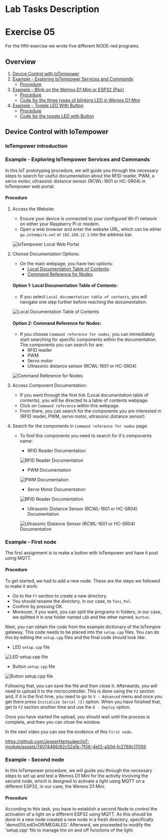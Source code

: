 # Lab Tasks Description

# Exercise 05

For the fifth exercise we wrote five different NODE-red programs.

## Overview
1. [Device Control with IoTempower](#device-control-with-iotempower)
2. [Example - Exploring IoTempower Services and Commands](#example---exploring-iotempower-services-and-commands)
	* [Procedure](#procedure)
3. [Example - Blink on the Wemos D1 Mini or ESP32 (Pair)](#example---blink-on-the-wemos-d1-mini-or-esp32-pair)
	* [Procedure](#procedure-1)
	* [Code for the three types of blinking LED in Wemos D1 Mini](#code-for-the-three-types-of-blinking-led-in-wemos-d1-mini)
4. [Example - Toggle LED With Button](#example---toggle-led-with-button)
	* [Procedure](#procedure-2)
	* [Code for the toggle LED with Button](#code-for-the-toggle-led-with-button)

## Device Control with IoTempower

### IoTempower introduction

### Example - Exploring IoTempower Services and Commands

In this IoT prototyping procedure, we will guide you through the necessary steps to search for useful documentation about the RFID reader, PWM, a servo motor, ultrasonic distance sensor (RCWL-1601 or HC-SR04) in IoTempower web portal.

#### Procedure

1. Access the Website:
   * Ensure your device is connected to your configured Wi-Fi network on either your Raspberry Pi or modem.
   * Open a web browser and enter the website URL, which can be either `gw.iotempire.net` or `192.168.12.1` into the address bar.

   ![IoTempower Local Web Portal](https://github.com/JesperHartsuiker/IoT-module/blob/4ab50c59138ede71e3494f7aa3bda28d093577ce/Team%20Workspace/Pol_Toni/pictures/activity05/iotempower_local_web_portal.png?raw=true)

2. Choose Documentation Options:
   * On the main webpage, you have two options:
     * [Local Documentation Table of Contents](#option-1-local-documentation-table-of-contents).
     * [Command Reference for Nodes](#option-2-command-reference-for-nodes).

   #### Option 1: Local Documentation Table of Contents:
   * If you select `Local documentation table of contents`, you will navigate one step further before reaching the documentation.

   ![Local Documentation Table of Contents](https://github.com/JesperHartsuiker/IoT-module/blob/main/Team%20Workspace/Pol_Toni/pictures/activity05/local_documentation_table_of_contents.png?raw=true)

   #### Option 2: Command Reference for Nodes:
   * If you choose `Command reference for nodes`, you can immediately start searching for specific components within the documentation. The components you can search for are:
     * RFID reader
     * PWM
     * Servo motor
     * Ultrasonic distance sensor (RCWL-1601 or HC-SR04)

   ![Command Reference for Nodes](https://github.com/JesperHartsuiker/IoT-module/blob/main/Team%20Workspace/Pol_Toni/pictures/activity05/command_reference_for_nodes.png?raw=true)

3. Access Component Documentation:
   * If you went through the first link (Local documentation table of contents), you will be directed to a table of contents webpage.
   * Click on `Command reference` within this webpage.
   * From there, you can search for the components you are interested in (RFID reader, PWM, servo motor, ultrasonic distance sensor).

4. Search for the components in `Command reference for nodes` page:
   * To find this components you need to search for it's components name:
     * RFID Reader Documentation

     ![RFID Reader Documentation](https://github.com/JesperHartsuiker/IoT-module/blob/main/Team%20Workspace/Pol_Toni/pictures/activity05/documentation/rfid_reader_documentation.png?raw=true)

     * PWM Documentation

     ![PWM Documentation](https://github.com/JesperHartsuiker/IoT-module/blob/main/Team%20Workspace/Pol_Toni/pictures/activity05/documentation/pwm_documentation.png?raw=true)

     * Servo Motor Documentation

     ![RFID Reader Documentation](https://github.com/JesperHartsuiker/IoT-module/blob/main/Team%20Workspace/Pol_Toni/pictures/activity05/documentation/servo_motor_documentation.png?raw=true)

     * Ultrasonic Distance Sensor (RCWL-1601 or HC-SR04) Documentation

     ![Ultrasonic Distance Sensor (RCWL-1601 or HC-SR04) Documentation](https://github.com/JesperHartsuiker/IoT-module/blob/main/Team%20Workspace/Pol_Toni/pictures/activity05/documentation/ultra_sonic_distance_documentation.png?raw=true)

### Example - First node

The first assignment is to make a button with IoTempower and have it post using MQTT.

#### Procedure

To get started, we had to add a new node. These are the steps we followed to make it work:

   * Go to the `F7` section to create a new directory.
   * You should rename the directory, in our case, to `Toni_Pol`.
   * Confirm by pressing OK.
   * Moreover, if you want, you can split the programs in folders, in our case, we splitted it in one folder named `LED` and the other named, `button`.

Next, you can obtain the code from the example dictionary of the IoTempire gateway. This code needs to be placed into the `setup.cpp` files. You can do this by editing the `setup.cpp` files and the final code should look like:

   * LED `setup.cpp` file

   ![LED setup.cpp file](https://github.com/JesperHartsuiker/IoT-module/blob/main/Team%20Workspace/Pol_Toni/pictures/activity05/code/first_node/led_code.png?raw=true)

   * Button `setup.cpp` file

   ![Button setup.cpp file](https://github.com/JesperHartsuiker/IoT-module/blob/main/Team%20Workspace/Pol_Toni/pictures/activity05/code/first_node/button_code.png?raw=true)

Following that, you can save the file and then close it. Afterwards, you will need to upload it to the microcontroller. This is done using the `F2` section and, if it is the first time, you need to go to `V - Advanced` menu and once you get there press `Initialize Serial (I)` option. When you have finished that, get to `F2` section another time and use the `D - Deploy` option.

Once you have started the upload, you should wait until the process is complete, and then you can close the window.

In the next video you can see the evidence of this `First node`.

https://github.com/JesperHartsuiker/IoT-module/assets/74074466/82c52a1b-7f06-4ef2-a50d-fc2769c17059

### Example - Second node

In this IoTempower procedure, we will guide you through the necessary steps to set up and test a Wemos D1 Mini for the activity involving the second node, which is designed to activate a light using MQTT on a different ESP32, in our case, the Wemos D1 Mini.

#### Procedure

According to this task, you have to establish a second Node to control the activation of a light on a different ESP32 using MQTT. As this should be done in a new node created a new node in a fresh directory, specifically 'demo01/LedOnOff/MEGALED.' Afterward, we proceeded to modify the 'setup.cpp' file to manage the on and off functions of the light.
